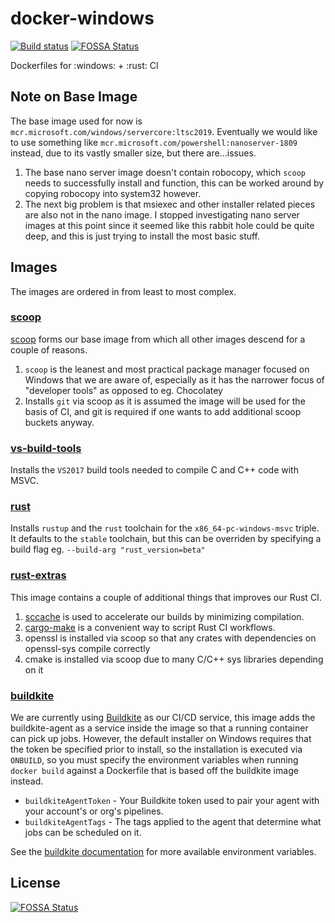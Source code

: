 # docker-windows

[![Build status](https://badge.buildkite.com/58a2e5c979ab49a062a2001c17fc4bcfe24de0a0da6ae0f3a4.svg)](https://buildkite.com/embark-studios/windows-images)
[![FOSSA Status](https://app.fossa.io/api/projects/git%2Bgithub.com%2FEmbarkStudios%2Fdocker-windows.svg?type=shield)](https://app.fossa.io/projects/git%2Bgithub.com%2FEmbarkStudios%2Fdocker-windows?ref=badge_shield)

Dockerfiles for :windows: + :rust: CI

## Note on Base Image

The base image used for now is `mcr.microsoft.com/windows/servercore:ltsc2019`. Eventually we would like to
use something like `mcr.microsoft.com/powershell:nanoserver-1809` instead, due to its vastly smaller size, but there are...issues.

1. The base nano server image doesn't contain robocopy, which `scoop` needs to successfully install and function, this
can be worked around by copying robocopy into system32 however.
1. The next big problem is that msiexec and other installer related pieces are also not in the nano image. I stopped
investigating nano server images at this point since it seemed like this rabbit hole could be quite deep, and this
is just trying to install the most basic stuff.

## Images

The images are ordered in from least to most complex.

### [scoop](scoop/Dockerfile)

[scoop](https://scoop.sh/) forms our base image from which all other images descend for a couple of reasons.

1. `scoop` is the leanest and most practical package manager focused on Windows that we are aware of, especially as it
has the narrower focus of "developer tools" as opposed to eg. Chocolatey
1. Installs `git` via scoop as it is assumed the image will be used for the basis of CI, and git is required if one
wants to add additional scoop buckets anyway.

### [vs-build-tools](vs-build-tools/Dockerfile)

Installs the `VS2017` build tools needed to compile C and C++ code with MSVC.

### [rust](rust/Dockerfile)

Installs `rustup` and the `rust` toolchain for the `x86_64-pc-windows-msvc` triple. It defaults to the `stable` toolchain,
but this can be overriden by specifying a build flag eg. `--build-arg "rust_version=beta"`

### [rust-extras](rust-extras/Dockerfile)

This image contains a couple of additional things that improves our Rust CI.

1. [sccache](https://github.com/mozilla/sccache) is used to accelerate our builds by minimizing compilation.
1. [cargo-make](https://github.com/sagiegurari/cargo-make) is a convenient way to script Rust CI workflows.
1. openssl is installed via scoop so that any crates with dependencies on openssl-sys compile correctly
1. cmake is installed via scoop due to many C/C++ sys libraries depending on it

### [buildkite](buildkite/Dockerfile)

We are currently using [Buildkite](https://buildkite.com/) as our CI/CD service, this image adds the buildkite-agent as a service inside the image so that a running container can pick up jobs. However, the default installer on Windows
requires that the token be specified prior to install, so the installation is executed via `ONBUILD`, so you must
specify the environment variables when running `docker build` against a Dockerfile that is based off the buildkite image instead.

* `buildkiteAgentToken` - Your Buildkite token used to pair your agent with your account's or org's pipelines.
* `buildkiteAgentTags` - The tags applied to the agent that determine what jobs can be scheduled on it.

See the [buildkite documentation](https://buildkite.com/docs/agent/v3/configuration) for more available environment variables.

## License
[![FOSSA Status](https://app.fossa.io/api/projects/git%2Bgithub.com%2FEmbarkStudios%2Fdocker-windows.svg?type=large)](https://app.fossa.io/projects/git%2Bgithub.com%2FEmbarkStudios%2Fdocker-windows?ref=badge_large)
